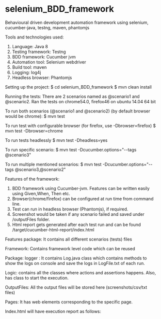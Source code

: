 # selenium_BDD_framework

Behavioural driven development automation framework using selenium, cucumber-java, testng, maven, phantomjs


Tools and technologies used:

1. Language: Java 8
2. Testing framework: Testng
3. BDD framework: Cucumber jvm
4. Automation tool: Selenium webdriver
5. Build tool: maven
6. Logging: log4j
7. Headless browser: Phantomjs

Setting up the project:
$ cd selenium_BDD_framework
$ mvn clean install


Running the tests: There are 2 scenarios named as @scenario1 and @scenario2. Ran the tests on chrome54.0, firefox46 on ubuntu 14.04 64 bit

To run both scenarios (@scenario1 and @scenario2) (by default browser would be chrome):
$ mvn test

To run test with configurable browser (for firefox, use -Dbrowser=firefox)
$ mvn test -Dbrowser=chrome

To run tests headlessly
$ mvn test -Dheadless=yes

To run specific scenario:
$ mvn test -Dcucumber.options="--tags @scenario3"

To run multiple mentioned scenarios:
$ mvn test -Dcucumber.options="--tags @scenario3,@scenario2"


Features of the framework:
1. BDD framework using Cucumber-jvm. Features can be written easily using Given,When, Then etc.
2. Browser(chrome/firefox) can be configured at run time  from command line.
3. Test can run in headless browser (Phantomjs), if required.
4. Screenshot would be taken if any scenario failed and saved under /outputFiles folder.
5. Html report gets generated after each test run and can be found /target/cucumber-html-report/index.html




Features package: It contains all different scenarios (tests) files 

Framework: Contains framework level code which can be reused

Package: logger : It contains Log.java class which contains methods to show the logs on console and save the logs in LogFile.txt of each run.

Logic: contains all the classes where actions and assertions happens. Also, has class to start the execution.



OutputFiles: All the output files will be stored here (screenshots/csv/txt files)


Pages: It has web elements corresponding to the specific page.



Index.html will have execution report as follows:




